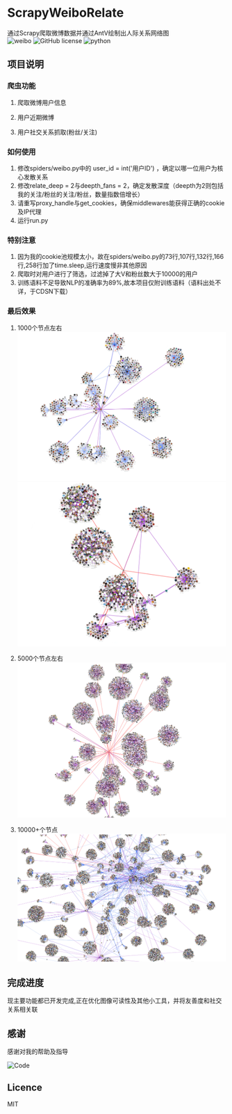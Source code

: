 # ScrapyWeiboRelate

通过Scrapy爬取微博数据并通过AntV绘制出人际关系网络图<br>
![weibo](https://badgen.net/badge/weibo/NLP/cyan?icon=github)
![GitHub license](https://badgen.net/github/license/HUANGZHIHAO1994/weibo-analysis-and-visualization?color=green)
![python](https://badgen.net/badge/python/%3E=3.6/8d6fe7)

## 项目说明

### 爬虫功能
1. 爬取微博用户信息

2. 用户近期微博

3. 用户社交关系抓取(粉丝/关注)

### 如何使用
1. 修改spiders/weibo.py中的 user_id = int('用户ID') ，确定以哪一位用户为核心发散关系
2. 修改relate_deep = 2与deepth_fans = 2，确定发散深度（deepth为2则包括我的关注/粉丝的关注/粉丝，数量指数倍增长）
3. 请重写proxy_handle与get_cookies，确保middlewares能获得正确的cookie及IP代理
4. 运行run.py

### 特别注意
1. 因为我的cookie池规模太小，故在spiders/weibo.py的73行,107行,132行,166行,258行加了time.sleep,运行速度慢非其他原因
2. 爬取时对用户进行了筛选，过滤掉了大V和粉丝数大于10000的用户
3. 训练语料不足导致NLP的准确率为89%,故本项目仅附训练语料（语料出处不详，于CDSN下载）

### 最后效果
1. 1000个节点左右
![800](https://github.com/RA1LGUN/ScrapyWeiboRelate/blob/master/%E5%BE%AE%E4%BF%A1%E5%9B%BE%E7%89%87_20210107115811.png)
![1000+](https://github.com/RA1LGUN/ScrapyWeiboRelate/blob/master/%E5%BE%AE%E4%BF%A1%E5%9B%BE%E7%89%87_20210107115809.png)

2. 5000个节点左右
![4800](https://github.com/RA1LGUN/ScrapyWeiboRelate/blob/master/%E5%BE%AE%E4%BF%A1%E5%9B%BE%E7%89%87_20210107115802.png)

3. 10000+个节点
![14000](https://github.com/RA1LGUN/ScrapyWeiboRelate/blob/master/%E5%BE%AE%E4%BF%A1%E5%9B%BE%E7%89%87_20210107115817.png)

## 完成进度
现主要功能都已开发完成,正在优化图像可读性及其他小工具，并将友善度和社交关系相关联

## 感谢

感谢对我的帮助及指导

<img src="http://qlogo1.store.qq.com/qzone/1845370492/1845370492/100?1570026854" title="Code">

## Licence

MIT

